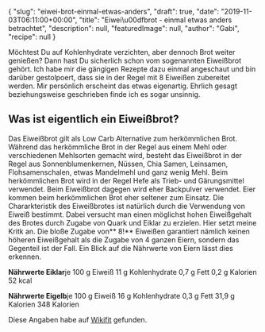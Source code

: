 {
    "slug": "eiwei-brot-einmal-etwas-anders",
    "draft": true,
    "date": "2019-11-03T06:11:00+00:00",
    "title": "Eiwei\u00dfbrot - einmal etwas anders betrachtet",
    "description": null,
    "featuredImage": null,
    "author": "Gabi",
    "recipe": null
}

Möchtest Du auf Kohlenhydrate verzichten, aber dennoch Brot weiter genießen? Dann hast Du sicherlich schon vom sogenannten Eiweißbrot gehört. Ich habe mir die gängigen Rezepte dazu einmal angeschaut und bin darüber gestolpoert, dass sie in der Regel mit 8 Eiweißen zubereitet werden. Mir persönlich erscheint das etwas eigenartig. Ehrlich gesagt beziehungsweise geschrieben finde ich es sogar unsinnig.

## Was ist eigentlich ein Eiweißbrot?

Das Eiweißbrot gilt als Low Carb Alternative zum herkömmlichen Brot. Während das herkömmliche Brot in der Regel aus einem Mehl oder verschiedenen Mehlsorten gemacht wird, besteht das Eiweißbrot in der Regel aus  Sonnenblumenkernen, Nüssen, Chia Samen, Leinsamen, Flohsamenschalen, etwas Mandelmehl und ganz wenig Mehl. Beim herkömmlichen Brot wird in der Regel Hefe als Trieb- und Gärungsmittel verwendet. Beim Eiweißbrot dagegen wird eher Backpulver verwendet. Eier kommen beim herkömmlichen Brot eher seltener zum Einsatz. Die Chararkteristik des Eiweißbrotes ist natürlich durch die Verwendung von Eiweiß bestimmt. Dabei versucht man einen möglichst hohen Eiweißgehalt des Brotes durch Zugabe von Quark und Eiklar zu erzielen. Hier setzt meine Kritk an. Die bloße Zugabe von** 8!** Eiweißen garantiert nämlich keinen höheren Eiweißgehalt als die Zugabe von 4 ganzen Eiern, sondern das Gegenteil ist der Fall.
Ein Blick auf die Nährwerte von Eiern lässt dies erkennen.

**Nährwerte Eiklar**je 100 g
Eiweiß 11 g
Kohlenhydrate 0,7 g
Fett 0,2 g
Kalorien  52 kcal

**Nährwerte Eigelb**je 100 g
Eiweiß 16 g
Kohlenhydrate 0,3 g
Fett 31,9 g
Kalorien 348 Kalorien

Diese Angaben habe auf [Wikifit](https://www.wikifit.de/ "Wikifit") gefunden.